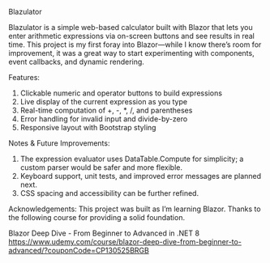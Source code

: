 Blazulator

Blazulator is a simple web-based calculator built with Blazor that lets you enter arithmetic expressions via on-screen buttons and see results in real time. This project is my first foray into Blazor—while I know there’s room for improvement, it was a great way to start experimenting with components, event callbacks, and dynamic rendering.

Features:

1. Clickable numeric and operator buttons to build expressions
2. Live display of the current expression as you type
3. Real-time computation of +, -, *, /, and parentheses
4. Error handling for invalid input and divide-by-zero
5. Responsive layout with Bootstrap styling

Notes & Future Improvements:

1. The expression evaluator uses DataTable.Compute for simplicity; a custom parser would be safer and more flexible.
2. Keyboard support, unit tests, and improved error messages are planned next.
3. CSS spacing and accessibility can be further refined.

Acknowledgements: This project was built as I’m learning Blazor. Thanks to the following course for providing a solid foundation.

Blazor Deep Dive - From Beginner to Advanced in .NET 8
https://www.udemy.com/course/blazor-deep-dive-from-beginner-to-advanced/?couponCode=CP130525BRGB
